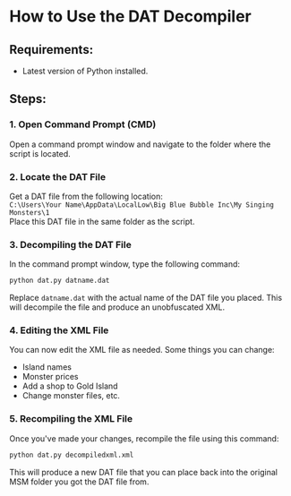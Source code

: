 # How to Use the DAT Decompiler

## Requirements:
- Latest version of Python installed.

## Steps:

### 1. Open Command Prompt (CMD)
Open a command prompt window and navigate to the folder where the script is located.

### 2. Locate the DAT File
Get a DAT file from the following location:  
`C:\Users\Your Name\AppData\LocalLow\Big Blue Bubble Inc\My Singing Monsters\1`  
Place this DAT file in the same folder as the script.

### 3. Decompiling the DAT File
In the command prompt window, type the following command:

```bash
python dat.py datname.dat
```

Replace `datname.dat` with the actual name of the DAT file you placed. This will decompile the file and produce an unobfuscated XML.

### 4. Editing the XML File
You can now edit the XML file as needed. Some things you can change:
- Island names
- Monster prices
- Add a shop to Gold Island
- Change monster files, etc.

### 5. Recompiling the XML File
Once you've made your changes, recompile the file using this command:

```bash
python dat.py decompiledxml.xml
```

This will produce a new DAT file that you can place back into the original MSM folder you got the DAT file from.